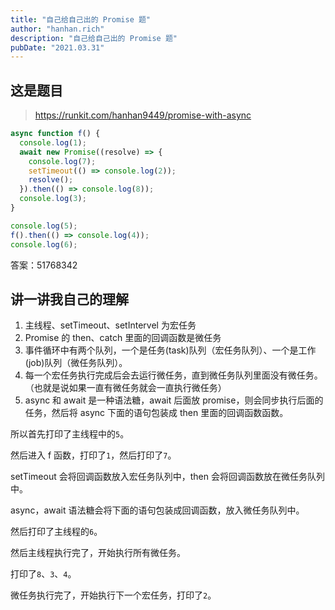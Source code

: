 ```yaml
---
title: "自己给自己出的 Promise 题"
author: "hanhan.rich"
description: "自己给自己出的 Promise 题"
pubDate: "2021.03.31"
---
```


## 这是题目

> https://runkit.com/hanhan9449/promise-with-async

```javascript
async function f() {
  console.log(1);
  await new Promise((resolve) => {
    console.log(7);
    setTimeout(() => console.log(2));
    resolve();
  }).then(() => console.log(8));
  console.log(3);
}

console.log(5);
f().then(() => console.log(4));
console.log(6);
```

答案：51768342

## 讲一讲我自己的理解

1. 主线程、setTimeout、setIntervel 为宏任务
2. Promise 的 then、catch 里面的回调函数是微任务
3. 事件循环中有两个队列，一个是任务(task)队列（宏任务队列）、一个是工作(job)队列（微任务队列）。
4. 每一个宏任务执行完成后会去运行微任务，直到微任务队列里面没有微任务。（也就是说如果一直有微任务就会一直执行微任务）
5. async 和 await 是一种语法糖，await 后面放 promise，则会同步执行后面的任务，然后将 async 下面的语句包装成 then 里面的回调函数函数。

所以首先打印了主线程中的`5`。

然后进入 f 函数，打印了`1`，然后打印了`7`。

setTimeout 会将回调函数放入宏任务队列中，then 会将回调函数放在微任务队列中。

async，await 语法糖会将下面的语句包装成回调函数，放入微任务队列中。

然后打印了主线程的`6`。

然后主线程执行完了，开始执行所有微任务。

打印了`8`、`3`、`4`。

微任务执行完了，开始执行下一个宏任务，打印了`2`。
